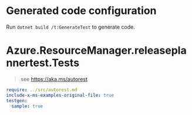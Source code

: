 # Generated code configuration

Run `dotnet build /t:GenerateTest` to generate code.

# Azure.ResourceManager.releaseplannertest.Tests

> see https://aka.ms/autorest
``` yaml
require: ../src/autorest.md
include-x-ms-examples-original-file: true
testgen:
  sample: true
```